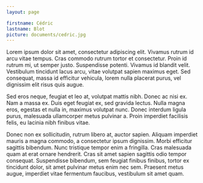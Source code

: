 ```yaml
---
layout: page

firstname: Cédric
lastname: Blot
picture: documents/cedric.jpg
---
```


Lorem ipsum dolor sit amet, consectetur adipiscing elit. Vivamus rutrum id arcu vitae tempus. Cras commodo rutrum tortor et consectetur. Proin id rutrum mi, ut semper justo. Suspendisse potenti. Vivamus id blandit velit. Vestibulum tincidunt lacus arcu, vitae volutpat sapien maximus eget. Sed consequat, massa id efficitur vehicula, lorem nulla placerat purus, vel dignissim elit risus quis augue.

Sed eros neque, feugiat et leo at, volutpat mattis nibh. Donec ac nisi ex. Nam a massa ex. Duis eget feugiat ex, sed gravida lectus. Nulla magna eros, egestas et nulla in, maximus volutpat nunc. Donec interdum ligula purus, malesuada ullamcorper metus pulvinar a. Proin imperdiet facilisis felis, eu lacinia nibh finibus vitae.

Donec non ex sollicitudin, rutrum libero at, auctor sapien. Aliquam imperdiet mauris a magna commodo, a consectetur ipsum dignissim. Morbi efficitur sagittis bibendum. Nunc tristique tempor enim a fringilla. Cras malesuada quam at erat ornare hendrerit. Cras sit amet sapien sagittis odio tempor consequat. Suspendisse bibendum, sem feugiat finibus finibus, tortor ex tincidunt dolor, sit amet pulvinar metus enim nec sem. Praesent metus augue, imperdiet vitae fermentum faucibus, vestibulum sit amet quam.